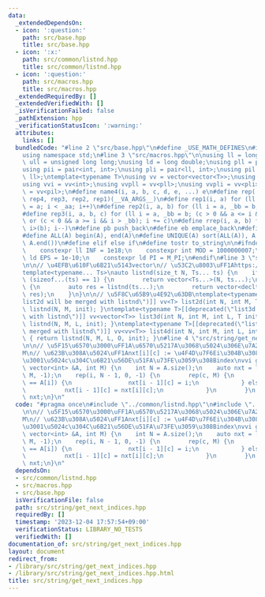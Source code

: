 ```yaml
---
data:
  _extendedDependsOn:
  - icon: ':question:'
    path: src/base.hpp
    title: src/base.hpp
  - icon: ':x:'
    path: src/common/listnd.hpp
    title: src/common/listnd.hpp
  - icon: ':question:'
    path: src/macros.hpp
    title: src/macros.hpp
  _extendedRequiredBy: []
  _extendedVerifiedWith: []
  _isVerificationFailed: false
  _pathExtension: hpp
  _verificationStatusIcon: ':warning:'
  attributes:
    links: []
  bundledCode: "#line 2 \"src/base.hpp\"\n#define _USE_MATH_DEFINES\n#include <bits/stdc++.h>\n\
    using namespace std;\n#line 3 \"src/macros.hpp\"\n\nusing ll = long long;\nusing\
    \ ull = unsigned long long;\nusing ld = long double;\nusing pll = pair<ll, ll>;\n\
    using pii = pair<int, int>;\nusing pli = pair<ll, int>;\nusing pil = pair<int,\
    \ ll>;\ntemplate<typename T>\nusing vv = vector<vector<T>>;\nusing vvl = vv<ll>;\n\
    using vvi = vv<int>;\nusing vvpll = vv<pll>;\nusing vvpli = vv<pli>;\nusing vvpil\
    \ = vv<pil>;\n#define name4(i, a, b, c, d, e, ...) e\n#define rep(...) name4(__VA_ARGS__,\
    \ rep4, rep3, rep2, rep1)(__VA_ARGS__)\n#define rep1(i, a) for (ll i = 0, _aa\
    \ = a; i < _aa; i++)\n#define rep2(i, a, b) for (ll i = a, _bb = b; i < _bb; i++)\n\
    #define rep3(i, a, b, c) for (ll i = a, _bb = b; (c > 0 && a <= i && i < _bb)\
    \ or (c < 0 && a >= i && i > _bb); i += c)\n#define rrep(i, a, b) for (ll i=(a);\
    \ i>(b); i--)\n#define pb push_back\n#define eb emplace_back\n#define mkp make_pair\n\
    #define ALL(A) begin(A), end(A)\n#define UNIQUE(A) sort(ALL(A)), A.erase(unique(ALL(A)),\
    \ A.end())\n#define elif else if\n#define tostr to_string\n\n#ifndef CONSTANTS\n\
    \    constexpr ll INF = 1e18;\n    constexpr int MOD = 1000000007;\n    constexpr\
    \ ld EPS = 1e-10;\n    constexpr ld PI = M_PI;\n#endif\n#line 3 \"src/common/listnd.hpp\"\
    \n\n// \u4EFB\u610F\u6B21\u5143vector\n// \u53C2\u8003\uFF1Ahttps://luzhiled1333.github.io/comp-library/src/cpp-template/header/make-vector.hpp\n\
    template<typename... Ts>\nauto listnd(size_t N, Ts... ts) {\n    if constexpr\
    \ (sizeof...(ts) == 1) {\n        return vector<Ts...>(N, ts...);\n    } else\
    \ {\n        auto res = listnd(ts...);\n        return vector<decltype(res)>(N,\
    \ res);\n    }\n}\n\n// \u5F8C\u65B9\u4E92\u63DB\ntemplate<typename T>[[deprecated(\"\
    list2d will be merged with listnd\")]] vv<T> list2d(int N, int M, T init) { return\
    \ listnd(N, M, init); }\ntemplate<typename T>[[deprecated(\"list3d will be merged\
    \ with listnd\")]] vv<vector<T>> list3d(int N, int M, int L, T init) { return\
    \ listnd(N, M, L, init); }\ntemplate<typename T>[[deprecated(\"list4d will be\
    \ merged with listnd\")]] vv<vv<T>> list4d(int N, int M, int L, int O, T init)\
    \ { return listnd(N, M, L, O, init); }\n#line 4 \"src/string/get_next_indices.hpp\"\
    \n\n// \u5F15\u6570\u3000\uFF1A\u6570\u5217A\u3068\u5024\u306E\u7A2E\u985E\u6570\
    M\n// \u623B\u308A\u5024\uFF1Anxt[i][c] := \u4F4D\u7F6Ei\u304B\u3089\u898B\u3066\
    \u3001\u5024c\u304C\u6B21\u56DE\u51FA\u73FE\u3059\u308Bindex\nvvi get_next_indices(const\
    \ vector<int> &A, int M) {\n    int N = A.size();\n    auto nxt = listnd(N + 1,\
    \ M, -1);\n    rep(i, N - 1, 0, -1) {\n        rep(c, M) {\n            if (c\
    \ == A[i]) {\n                nxt[i - 1][c] = i;\n            } else {\n     \
    \           nxt[i - 1][c] = nxt[i][c];\n            }\n        }\n    }\n    return\
    \ nxt;\n}\n"
  code: "#pragma once\n#include \"../common/listnd.hpp\"\n#include \"../macros.hpp\"\
    \n\n// \u5F15\u6570\u3000\uFF1A\u6570\u5217A\u3068\u5024\u306E\u7A2E\u985E\u6570\
    M\n// \u623B\u308A\u5024\uFF1Anxt[i][c] := \u4F4D\u7F6Ei\u304B\u3089\u898B\u3066\
    \u3001\u5024c\u304C\u6B21\u56DE\u51FA\u73FE\u3059\u308Bindex\nvvi get_next_indices(const\
    \ vector<int> &A, int M) {\n    int N = A.size();\n    auto nxt = listnd(N + 1,\
    \ M, -1);\n    rep(i, N - 1, 0, -1) {\n        rep(c, M) {\n            if (c\
    \ == A[i]) {\n                nxt[i - 1][c] = i;\n            } else {\n     \
    \           nxt[i - 1][c] = nxt[i][c];\n            }\n        }\n    }\n    return\
    \ nxt;\n}\n"
  dependsOn:
  - src/common/listnd.hpp
  - src/macros.hpp
  - src/base.hpp
  isVerificationFile: false
  path: src/string/get_next_indices.hpp
  requiredBy: []
  timestamp: '2023-12-04 17:57:54+09:00'
  verificationStatus: LIBRARY_NO_TESTS
  verifiedWith: []
documentation_of: src/string/get_next_indices.hpp
layout: document
redirect_from:
- /library/src/string/get_next_indices.hpp
- /library/src/string/get_next_indices.hpp.html
title: src/string/get_next_indices.hpp
---
```

